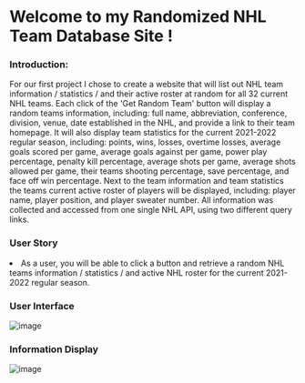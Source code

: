 # Welcome to my Randomized NHL Team Database Site !

<h3>Introduction:</h3>

For our first project I chose to create a website that will list out NHL team information / statistics / and their active roster at random for all 32 current NHL teams. Each click of the 'Get Random Team' button will display a random teams information, including: full name, abbreviation, conference, division, venue, date established in the NHL, and provide a link to their team homepage. It will also display team statistics for the current 2021-2022 regular season, including: points, wins, losses, overtime losses, average goals scored per game, average goals against per game, power play percentage, penalty kill percentage, average shots per game, average shots allowed per game, their teams shooting percentage, save percentage, and face off win percentage. Next to the team information and team statistics the teams current active roster of players will be displayed, including: player name, player position, and player sweater number. All information was collected and accessed from one single NHL API, using two different query links.

<h3>User Story</h3>

<li>As a user, you will be able to click a button and retrieve a random NHL teams information / statistics / and active NHL roster for the current 2021-2022 regular season.</li>

<h3>User Interface</h3>

![image](https://user-images.githubusercontent.com/105015655/168113617-519f532a-4792-4e4c-bf05-c9743472febc.jpeg)

<h3>Information Display</h3>

![image](https://user-images.githubusercontent.com/105015655/168114161-f4bb18cd-32e9-4886-bdee-9463ef7a6738.jpeg)



  
